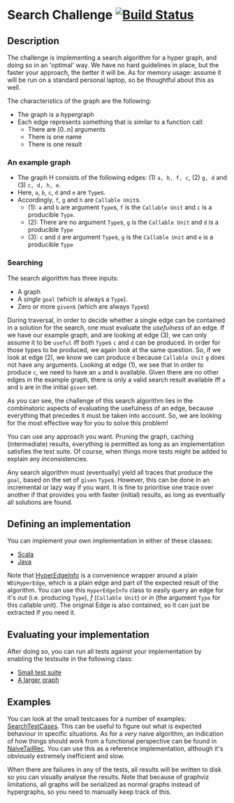 # Search Challenge [![Build Status](https://travis-ci.com/kevinvandervlist/search-challenge.svg?branch=master)](https://travis-ci.com/kevinvandervlist/search-challenge)

## Description
The challenge is implementing a search algorithm for a hyper graph, and doing so in an 'optimal' way. 
We have no hard guidelines in place, but the faster your approach, the better it will be.
As for memory usage: assume it will be run on a standard personal laptop, so be thoughtful about this as well. 

The characteristics of the graph are the following:
* The graph is a hypergraph
* Each edge represents something that is similar to a function call: 
  * There are [0..n] arguments
  * There is one name
  * There is one result
  
### An example graph
* The graph H consists of the following edges: (1) `a, b, f, c`, (2) `g, d` and (3) `c, d, h, e`. 
* Here, `a`, `b`, `c`, `d` and `e` are `Type`s. 
* Accordingly, `f`, `g` and `h` are `Callable Unit`s.
  * (1): `a` and `b` are argument `Type`s, `f` is the `Callable Unit` and `c` is a producible `Type`.
  * (2): There are no argument `Type`s, `g` is the `Callable Unit` and `d` is a producible `Type`
  * (3): `c` and `d` are argument `Type`s, `g` is the `Callable Unit` and `e` is a producible `Type` 

### Searching
The search algorithm has three inputs:
* A graph
* A *single* `goal` (which is always a `Type`).
* Zero or more `given`s (which are always `Type`s)
 
During traversal, in order to decide whether a single edge can be contained in a solution for the search, one must evaluate the _usefulness_ of an edge.
If we have our example graph, and are looking at edge (3), we can only assume it to be `useful` iff both `Type`s `c` and `d` can be produced. 
In order for those types to be produced, we again look at the same question. 
So, if we look at edge (2), we know we can produce `d` because `Callable Unit` `g` does not have any arguments. 
Looking at edge (1), we see that in order to produce `c`, we need to have an `a` and `b` available. 
Given there are no other edges in the example graph, there is only a valid search result available iff `a` and `b` are in the initial `given` set.

As you can see, the challenge of this search algorithm lies in the combinatoric aspects of evaluating the usefulness of an edge, because everything that precedes it must be taken into account. 
So, we are looking for the most effective way for you to solve this problem!

You can use any approach you want. 
Pruning the graph, caching (intermediate) results, everything is permitted as long as an implementation satisfies the test suite. 
Of course, when things more tests might be added to explain any inconsistencies.

Any search algorithm must (eventually) yield all traces that produce the `goal`, based on the set of `given` `Type`s.
However, this can be done in an incremental or lazy way if you want. 
It is fine to prioritise one trace over another if that provides you with faster (initial) results, as long as eventually all solutions are found.   

## Defining an implementation
You can implement your own implementation in either of these classes:
* [Scala](src/main/scala/com/ing/sea/pdeng/graph/search/EfficientSearchStrategyScala.scala)
* [Java](src/main/java/com/ing/sea/pdeng/graph/search/EfficientSearchStrategyJava.java)

Note that [HyperEdgeInfo](src/main/scala/com/ing/sea/pdeng/graph/search/HyperEdgeInfo.scala) is a convenience wrapper around a plain `WDiHyperEdge`, which is a plain edge and part of the expected result of the algorithm. 
You can use this `HyperEdgeInfo` class to easily query an edge for it's _out_ (i.e. producing `Type`), _f_ (`Callable Unit`) or _in_ (the argument `Type` for this callable unit). 
The original Edge is also contained, so it can just be extracted if you need it. 

## Evaluating your implementation
After doing so, you can run all tests against your implementation by enabling the testsuite in the following class:
* [Small test suite](src/test/scala/com/ing/sea/pdeng/graph/search/TypeGraphSearchSpec.scala)
* [A larger graph](src/test/scala/com/ing/sea/pdeng/graph/search/TypeGraphSearchFilesSpec.scala)

## Examples
You can look at the small testcases for a number of examples: [SearchTestCases](src/test/scala/com/ing/sea/pdeng/graph/search/testcases/SearchTestCases.scala).
This can be useful to figure out what is expected behaviour in specific situations.
As for a _very_ naive algorithm, an indication of how things should work from a functional perspective can be found in [NaiveTailRec](src/main/scala/com/ing/sea/pdeng/graph/search/NaiveTailRec.scala). 
You can use this as a reference implementation, although it's obviously extremely inefficient and slow. 

When there are failures in any of the tests, all results will be written to disk so you can visually analyse the results. 
Note that because of graphviz limitations, all graphs will be serialized as normal graphs instead of hypergraphs, so you need to manually keep track of this. 
